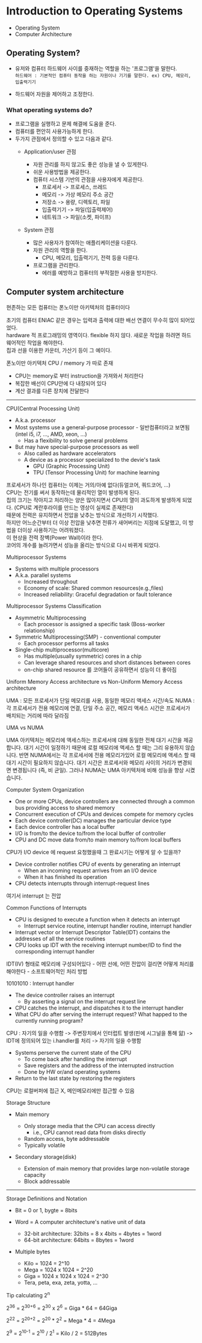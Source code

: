 # Introduction to Operating Systems

* Operating System
* Computer Architecture

## Operating System?

* 유저와 컴퓨터 하드웨어 사이를 중재하는 역할을 하는 '프로그램'을 말한다.  
`하드웨어 : 기본적인 컴퓨터 동작을 하는 자원이나 기기를 말한다. ex) CPU, 메모리, 입출력기기`

* 하드웨어 자원을 제어하고 조정한다.

### What operating systems do?

* 프로그램을 실행하고 문제 해결에 도움을 준다.
* 컴퓨터를 편안히 사용가능하게 한다.
* 두가지 관점에서 정의할 수 있고 다음과 같다.
  * Application/user 관점
  
    * 자원 관리를 하지 않고도 좋은 성능을 낼 수 있게한다.
    * 쉬운 사용방법을 제공한다.
    * 컴퓨터 시스템 기반의 관점을 사용자에게 제공한다.
      * 프로세서 -> 프로세스, 쓰레드
      * 메모리 -> 가상 메모리 주소 공간
      * 저장소 -> 용량, 디렉토리, 파일
      * 입출력기기 -> 파일(입출력제어)
      * 네트워크 -> 파일(소켓, 파이프)

  * System 관점
    
    * 많은 사용자가 참여하는 애플리케이션을 다룬다.
    * 자원 관리의 역할을 한다.
      * CPU, 메모리, 입출력기기, 전력 등을 다룬다.
    * 프로그램을 관리한다.
      * 에러를 예방하고 컴퓨터의 부적절한 사용을 방지한다.

## Computer system architecture

현존하는 모든 컴퓨터는 폰노이만 아키텍처의 컴퓨터이다

초기의 컴퓨터 ENIAC 같은 경우는 입력과 출력에 대한 배선 연결이 무수히 많이 되어있었다.  
hardware 적 프로그래밍의 영역이다. flexible 하지 않다. 새로운 작업을 하려면 하드웨어적인 작업을 해야한다.  
칩과 선을 이용한 카운터, 가산기 등이 그 예이다.

폰노이만 아키텍처
CPU / memory 가 따로 존재
  * CPU는 memory로 부터 instruction을 가져와서 처리한다
  * 복잡한 배선이 CPU안에 다 내장되어 있다
  * 계산 결과를 다른 장치에 전달한다

---

CPU(Central Processing Unit)
* A.k.a. processor
* Most systems use a general-purpose processor - 일반컴퓨터라고 보면됨(intel i5, i7, ..., AMD, xeon, ...)
  * Has a flexibility to solve general problems
* But may have special-purpose processors as well
  * Also called as hardware accelerators
  * A device as a processor specialized to the devie's task
    * GPU (Graphic Processing Unit)
    * TPU (Tensor Processing Unit) for machine learning

프로세서가 하나인 컴퓨터는 이제는 거의/아예 없다(듀얼코어, 쿼드코어, ...)  
CPU는 전기를 써서 동작하는데 물리적인 열이 발생하게 된다.  
칩의 크기는 작아지고 처리하는 양은 많아지면서 CPU의 열이 과도하게 발생하게 되었다. (CPU로 계란후라이를 만드는 영상이 실제로 존재한다)  
때문에 전력은 유지하면서 전압을 낮추는 방식으로 개선하기 시작했다.  
하지만 어느순간부터 더 이상 전압을 낮추면 전류가 새어버리는 지점에 도달했고, 이 방법을 더이상 사용하기는 어려워졌다.  
이 현상을 전력 장벽(Power Wall)이라 한다.  
코어의 개수를 늘려가면서 성능을 올리는 방식으로 다시 바뀌게 되었다.


Multiprocessor Systems
* Systems with multiple processors
* A.k.a. parallel systems
  * Increased throughout
  * Economy of scale: Shared common resources(e.g.,files)
  * Increased reliability: Graceful degradation or fault tolerance

Multiprocessor Systems Classification
* Asymmetric Multiprocessing
  * Each processor is assigned a specific task (Boss-worker relationship)
* Symmetric Multiprocessing(SMP) - conventional computer
  * Each processor performs all tasks
* Single-chip multiprocessor(multicore)
  * Has multiple(usually symmetric) cores in a chip
  * Can leverage shared resources and short distances between cores
  * on-chip shared resource 를 코어들이 공유하면서 성능이 더 좋아짐

Uniform Memory Access architecture vs Non-Uniform Memory Access architecture

UMA : 모든 프로세서가 단일 메모리를 사용, 동일한 메모리 액세스 시간/속도
NUMA : 각 프로세서가 전용 메모리에 연결, 단일 주소 공간, 메모리 액세스 시간은 프로세서가 배치되는 거리에 따라 달라짐

UMA vs NUMA

UMA 아키텍처는 메모리에 액세스하는 프로세서에 대해 동일한 전체 대기 시간을 제공합니다. 
대기 시간이 일정하기 때문에 로컬 메모리에 액세스 할 때는 그리 유용하지 않습니다. 
반면 NUMA에서는 각 프로세서에 전용 메모리가있어 로컬 메모리에 액세스 할 때 대기 시간이 필요하지 않습니다. 
대기 시간은 프로세서와 메모리 사이의 거리가 변경되면 변경됩니다 (즉, 비 균일). 그러나 NUMA는 UMA 아키텍처에 비해 성능을 향상 시켰습니다.

Computer System Organization

* One or more CPUs, device controllers are connected through a common bus providing access to shared memory
* Concurrent execution of CPUs and devices compete for memory cycles
* Each device controller(DC) manages the particular device type
* Each device controller has a local buffer
* I/O is from/to the device to/from the local buffer of controller
* CPU and DC move data from/to main memory to/from local buffers

CPU가 I/O device 에 request 요청했을때 그 완료시기는 어떻게 알 수 있을까?
* Device controller notifies CPU of events by generating an interrupt
  * When an incoming request arrives from an I/O device
  * When it has finished its operation
* CPU detects interrupts through interrupt-request lines

여기서 interrupt 는 전압

Common Functions of Interrupts

* CPU is designed to execute a function when it detects an interrupt
  * Interrupt service routine, interrupt handler routine, interrupt handler
* Interrupt vector or Interrupt Descriptor Table(IDT) contains the addresses of all the service routines
* CPU looks up IDT with the receiving interrupt number/ID to find the corresponding interrupt handler

IDT(IV) 형태로 메모리에 구성되어있다 - 어떤 선에, 어떤 전압이 걸리면 어떻게 처리를 해야한다 - 소프트웨어적인 처리 방법

10101010 : Interrupt handler

* The device controller raises an interrupt
  * By asserting a signal on the interrupt request line
* CPU catches the interrupt, and dispatches it to the interrupt handler
* What CPU do after serving the interrupt request? What happed to the currently running program?

CPU : 자기의 일을 수행함 -> 주변장치에서 인터럽트 발생(핀에 시그널을 통해 앎) -> IDT에 정의되어 있는 i.handler를 처리 -> 자기의 일을 수행함

* Systems perserve the current state of the CPU
  * To come back after handling the interrupt
  * Save registers and the address of the interrupted instruction
  * Done by HW or/and operating systems
* Return to the last state by restoring the registers

CPU는 로컬버퍼에 접근 X, 메인메모리에만 접근할 수 있음

Storage Structure
* Main memory
  * Only storage media that the CPU can access directly
    * i.e., CPU cannot read data from disks directly
  * Random access, byte addressable
  * Typically volatile

* Secondary storage(disk)
  * Extension of main memory that provides large non-volatile storage capacity
  * Block addressable

---

Storage Definitions and Notation

* Bit = 0 or 1, bygte = 8bits
* Word = A computer architecture's native unit of data
  * 32-bit architecture: 32bits = 8 x 4bits = 4bytes = 1word
  * 64-bit architecture: 64bits = 8bytes = 1word

* Multiple bytes
  * Kilo = 1024 = 2^10
  * Mega = 1024 x 1024 = 2^20
  * Giga = 1024 x 1024 x 1024 = 2^30
  * Tera, peta, exa, zeta, yotta, ...

Tip calculating 2<sup>n</sup>

2<sup>36</sup> = 2<sup>30+6</sup> = 2<sup>30</sup> x 2<sup>6</sup> = Giga * 64 = 64Giga

2<sup>22</sup> = 2<sup>20+2</sup> = 2<sup>20</sup> * 2<sup>2</sup> = Mega * 4 = 4Mega

2<sup>9</sup> = 2<sup>10-1</sup> = 2<sup>10</sup> / 2<sup>1</sup> = Kilo / 2 = 512Bytes
